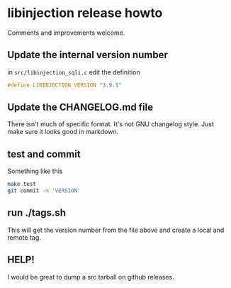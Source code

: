 # libinjection release howto

Comments and improvements welcome.

##  Update the internal version number

in `src/libinjection_sqli.c` edit the definition

```c
#define LIBINJECTION_VERSION "3.9.1"
```

## Update the CHANGELOG.md file

There isn't much of specific format. It's not GNU changelog style.  Just make sure it looks good in markdown.

## test and commit

Something like this 
```sh
make test
git commit -m 'VERSION'
```

## run ./tags.sh

This will get the version number from the file above and create a local
and remote tag.

## HELP!

I would be great to dump a src tarball on github releases.

